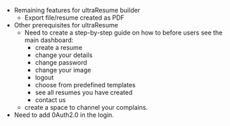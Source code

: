 * Remaining features for ultraResume builder
  - Export file/resume created as PDF
* Other prerequisites for ultraResume
  - Need to create a step-by-step guide on how to before users see the main dashboard:
    - create a resume
    - change your details
    - change password
    - change your image
    - logout
    - choose from predefined templates
    - see all resumes you have created
    - contact us 
  - create a space to channel your complains.
* Need to add 0Auth2.0 in the login.
